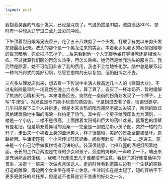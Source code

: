 ```yaml
---
layout: post
---
```

我抱着昊鑫的气温计发呆，已经是深夜了，气温仍然是31度，湿度高达80%，顿时有一种想从辽宁进口点儿云彩的冲动。
  
下午顶着烈日跟冯兄去香洲。花了五十八块剪了一个头发，打破了有史以来剪头发花费最高纪录。洗头的那个是一个黑龙江来的美女。本着老乡见老乡的心情跟她唠的昏天暗地，完全把冯忘掉了……后来看到他一个人无聊地坐在等待席还是相当内疚。不过就算我们聊的再怎么热乎，再怎么熟络，她仍然是给我洗头的服务员，我仍然是顾客，她不可能因此省了我的费用，我也不会给她补化学。脑中总是联系起一种乌托邦式的美好幻境，尽管它虚构的无以复加，但仍旧挥之不去。
  
三点多从理发店出来，想去看一下传说中主演人数高达几十人的《建国大业》，不过电影院最早的一场竟然在晚上六点多，算了算了。去买了一杯冰奶茶，暂时缓解了焦热的心情和天气。本来准备回去，突然在一条街的拐角处发现了一个牌子，上写“牛津街”。冯兄说是专门卖小玩意的商店街。于是拐进去看了看，街道很狭窄，几乎只能容下三个人并排走，但是本来炎热的阳光突然不那么尖锐了，两侧的欧式风格建筑像地中海的海浪一样拍走了热气。其中有一个房子给我印象尤为深刻，一楼是一个小店，二楼不是很高，上面摆着太阳椅和巨大的落叶盆景，蛋黄色的墙壁有些老旧，但是填充着异域的沧桑——完全是一副威尼斯小房子图。突然一楼的门开了，走出来一个裸着上身的亚洲男人，样子很猥琐，美好的景象全部被破坏。原路折回。牛津街还有一个小店传出阵阵奶香。闻得我肚皮一阵放松……走进去，原来是一个自己动手做蛋糕或者月饼的店。装潢很随意，七扭八歪的酒吧灯照着地面，长长的工作台两边是忙碌的少女和孩子，旁边的烤箱叮一声响了一下，端出来是充满奶香的蛋糕……我和冯兄走进去几乎谁都没有注意。看到了这好像童话中的景象，决定十一前来一次做点月饼送人。走的时候看到道路左边有一个生锈的铜铁打造的雕像，旁边两个女生坐在椅子上休息。牛津街实在是太短了，短的容纳不下更多更美好的乌托邦，但是这不也算是它不变质的好处之一么。
